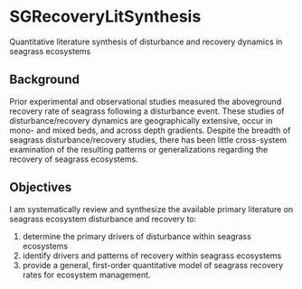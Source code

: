 # SGRecoveryLitSynthesis
Quantitative literature synthesis of disturbance and recovery dynamics in seagrass ecosystems

## Background

Prior experimental and observational studies measured the aboveground recovery rate of seagrass following a disturbance event. These studies of disturbance/recovery dynamics are geographically extensive, occur in mono- and mixed beds, and across depth gradients. Despite the breadth of seagrass disturbance/recovery studies, there has been little cross-system examination of the resulting patterns or generalizations regarding the recovery of seagrass ecosystems.

## Objectives

I am systematically review and synthesize the available primary literature on seagrass ecosystem disturbance and recovery to:
1) determine the primary drivers of disturbance within seagrass ecosystems
2) identify drivers and patterns of recovery within seagrass ecosystems
3) provide a general, first-order quantitative model of seagrass recovery rates for ecosystem management.
